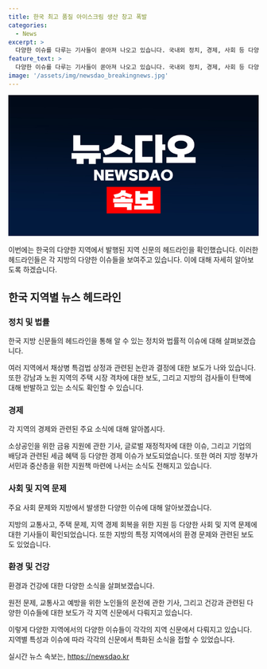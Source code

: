 ```yaml
---
title: 한국 최고 품질 아이스크림 생산 창고 폭발
categories:
  - News
excerpt: >
  다양한 이슈를 다루는 기사들이 쏟아져 나오고 있습니다. 국내외 정치, 경제, 사회 등 다양한 영역을 아우르는 이야기들이 화제를 모으고 있습니다. 특히 소상공인 지원책과 관련된 정책들, 지역별 사회 이슈, 그리고 여론의 변화 등이 주목을 받고 있습니다. 현재 정치적인 분위기와 경제 상황에 대한 다양한 측면을 고려하여 각 지역의 역학을 이해하고, 새로운 흐름에 대처하는 능력이 시급하다는 메시지가 담긴 요약문입니다.
feature_text: >
  다양한 이슈를 다루는 기사들이 쏟아져 나오고 있습니다. 국내외 정치, 경제, 사회 등 다양한 영역을 아우르는 이야기들이 화제를 모으고 있습니다. 특히 소상공인 지원책과 관련된 정책들, 지역별 사회 이슈, 그리고 여론의 변화 등이 주목을 받고 있습니다. 현재 정치적인 분위기와 경제 상황에 대한 다양한 측면을 고려하여 각 지역의 역학을 이해하고, 새로운 흐름에 대처하는 능력이 시급하다는 메시지가 담긴 요약문입니다.
image: '/assets/img/newsdao_breakingnews.jpg'
---
```


<p><img src="/assets/img/newsdao_breakingnews.jpg" alt="ontimetimes 속보" /></p>

<p>이번에는 한국의 다양한 지역에서 발행된 지역 신문의 헤드라인을 확인했습니다. 이러한 헤드라인들은 각 지방의 다양한 이슈들을 보여주고 있습니다. 이에 대해 자세히 알아보도록 하겠습니다. </p>

<h2 data-ke-size="size26">한국 지역별 뉴스 헤드라인</h2>

<h3>정치 및 법률</h3>

<p>한국 지방 신문들의 헤드라인을 통해 알 수 있는 정치와 법률적 이슈에 대해 살펴보겠습니다.</p>

<p data-ke-size="size16">여러 지역에서 채상병 특검법 상정과 관련된 논란과 결정에 대한 보도가 나와 있습니다. 또한 강남과 노원 지역의 주택 시장 격차에 대한 보도, 그리고 지방의 검사들이 탄핵에 대해 반발하고 있는 소식도 확인할 수 있습니다.</p>

<h3>경제</h3>

<p>각 지역의 경제와 관련된 주요 소식에 대해 알아봅시다.</p>

<p data-ke-size="size16">소상공인을 위한 금융 지원에 관한 기사, 글로벌 재정적자에 대한 이슈, 그리고 기업의 배당과 관련된 세금 혜택 등 다양한 경제 이슈가 보도되었습니다. 또한 여러 지방 정부가 서민과 중산층을 위한 지원책 마련에 나서는 소식도 전해지고 있습니다.</p>

<h3>사회 및 지역 문제</h3>

<p>주요 사회 문제와 지방에서 발생한 다양한 이슈에 대해 알아보겠습니다.</p>

<p data-ke-size="size16">지방의 교통사고, 주택 문제, 지역 경제 회복을 위한 지원 등 다양한 사회 및 지역 문제에 대한 기사들이 확인되었습니다. 또한 지방의 특정 지역에서의 환경 문제와 관련된 보도도 있었습니다.</p>

<h3>환경 및 건강</h3>

<p>환경과 건강에 대한 다양한 소식을 살펴보겠습니다.</p>

<p data-ke-size="size16">원전 문제, 교통사고 예방을 위한 노인들의 운전에 관한 기사, 그리고 건강과 관련된 다양한 이슈들에 대한 보도가 각 지역 신문에서 다뤄지고 있습니다.</p>

<p>이렇게 다양한 지역에서의 다양한 이슈들이 각각의 지역 신문에서 다뤄지고 있습니다. 지역별 특성과 이슈에 따라 각각의 신문에서 특화된 소식을 접할 수 있었습니다.</p>
실시간 뉴스 속보는, <a href="https://newsdao.kr" rel="dofollow">https://newsdao.kr</a>


